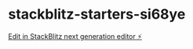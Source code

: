 # stackblitz-starters-si68ye

[Edit in StackBlitz next generation editor ⚡️](https://stackblitz.com/~/github.com/saipriya30/stackblitz-starters-si68ye)